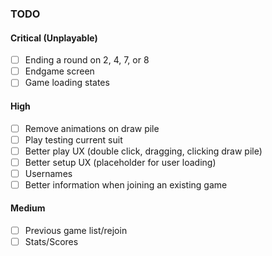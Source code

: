 ### TODO

#### Critical (Unplayable)

-   [ ] Ending a round on 2, 4, 7, or 8
-   [ ] Endgame screen
-   [ ] Game loading states

#### High

-   [ ] Remove animations on draw pile
-   [ ] Play testing current suit
-   [ ] Better play UX (double click, dragging, clicking draw pile)
-   [ ] Better setup UX (placeholder for user loading)
-   [ ] Usernames
-   [ ] Better information when joining an existing game

#### Medium

-   [ ] Previous game list/rejoin
-   [ ] Stats/Scores
